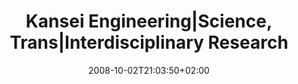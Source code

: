 ---
slug: kansei-engineering-science-rrans-interdisciplinary-research
title: "Kansei Engineering|Science, Trans|Interdisciplinary Research"
tags: ['kansei', 'interdisciplinarity']
layout: publi
publitype: presentation
subsection: lecture
institution:
    logo: Chiba
    name: "Chiba University"
    web: "https://www.chiba-u.ac.jp/"
kansei: true
research: 
    -  kansei
date: 2008-10-02T21:03:50+02:00
reference: "Lévy, P. (2008). Kansei Engineering|Science – Trans|Interdisciplinary Research, presented at the KEER International Symposium 2008, Taipei, Taiwan. October 2nd, 2008."
---